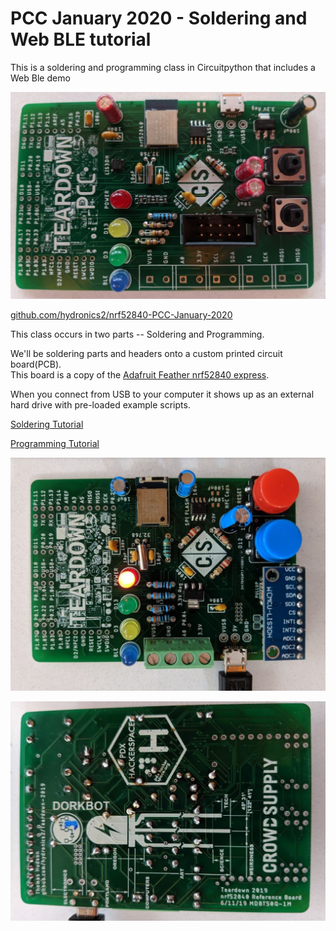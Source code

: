 # PCC January 2020 - Soldering and Web BLE tutorial
This is a soldering and programming class in Circuitpython that includes a Web Ble demo

[![IMAGE ALT TEXT HERE](https://github.com/hydronics2/nrf52840-PCC-January-2020/blob/master/front_pic.JPG)](https://youtu.be/q24QmTUplko)

[github.com/hydronics2/nrf52840-PCC-January-2020](https://github.com/hydronics2/nrf52840-PCC-January-2020)

This class occurs in two parts -- Soldering and Programming.

We'll be soldering parts and headers  onto a custom printed circuit board(PCB).  
This board is a copy of the [Adafruit Feather nrf52840 express](https://www.adafruit.com/product/4062).  

When you connect from USB to your computer it shows up as an external hard drive with pre-loaded example scripts.

[Soldering Tutorial](https://github.com/hydronics2/nrf52840-PCC-January-2020/blob/master/soldering/README.md)

[Programming Tutorial](https://github.com/hydronics2/nrf52840-PCC-January-2020/blob/master/programming/README.md)

![alt text](https://github.com/hydronics2/nrf52840-PCC-January-2020/blob/master/top.JPG)

![](https://github.com/hydronics2/nrf52840-PCC-January-2020/blob/master/bottome.JPG)


